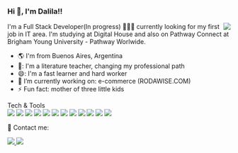 ### Hi 👋, I'm Dalila!! 
<img align="right" src="https://github.com/anathayna/anathayna/blob/master/assets/pusheencode.gif"/>

I'm a Full Stack Developer(In progress) 👩🏻‍💻 currently looking for my first job in IT area. I'm studying  at Digital House and also on Pathway Connect at Brigham Young University - Pathway Worlwide.

- :earth_americas: I'm from Buenos Aires, Argentina
- 👯: I'm a literature teacher, changing my professional path
- 😄: I'm a fast learner and hard worker
- 🔭 I’m currently working on: e-commerce (RODAWISE.COM)
- ⚡️ Fun fact: mother of three little kids

Tech & Tools
<br>
<img src = "https://img.shields.io/badge/-HTML5-E34F26?style=flat&logo=html5&logoColor=white">
<img src = "https://img.shields.io/badge/-CSS3-1572B6?style=flat&logo=css3&logoColor=white">
<img src="https://img.shields.io/badge/-Bootstrap-563D7C?style=flat&logo=bootstrap&logoColor=white">
<img src="https://img.shields.io/badge/-JavaScript-eed718?style=flat&logo=javascript&logoColor=ffffff">
<img src="https://img.shields.io/badge/-React-000000?style=flat&logo=react&logoColor=00c8ff">
<img src="https://img.shields.io/badge/-MySQL-F29111?style=flat&logo=mysql&logoColor=FFFFFF">
<img src="https://img.shields.io/badge/-Express.js-787878?style=flat">
<img src="https://img.shields.io/badge/-Node.js-3C873A?style=flat&logo=Node.js&logoColor=white">
<img src="http://img.shields.io/badge/-Git-F1502F?style=flat&logo=git&logoColor=FFFFFF">
<img src="http://img.shields.io/badge/-Github-000000?style=flat&logo=github&logoColor=FFFFFF">
<img src="http://img.shields.io/badge/-VS%20Code-007ACC?style=flat&logo=visual%20studio%20code&logoColor=white">
<img src="http://img.shields.io/badge/-Heroku-430098?style=flat&logo=heroku&logoColor=white">

📩 Contact me: 
<div align="left">
    <a href="https://www.linkedin.com/in/dalilacontigoyeneche" target="_blank">
        <img src="https://img.shields.io/badge/LinkedIn-%23181818?logo=linkedin&style=for-the-badge"/>
    </a>
    <a href="mailto:dalila.contigoyeneche@gmail.com" target="_blank">
        <img src="https://img.shields.io/badge/Gmail-D14836?style=for-the-badge&logo=gmail&logoColor=white"/>
    </a>
</div>





